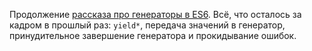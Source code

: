 Продолжение [рассказа про генераторы в ES6](http://frontender.info/es6-in-depth-generators/). Всё, что осталось за кадром в прошлый раз: `yield*`, передача значений в генератор, принудительное завершение генератора и прокидывание ошибок.